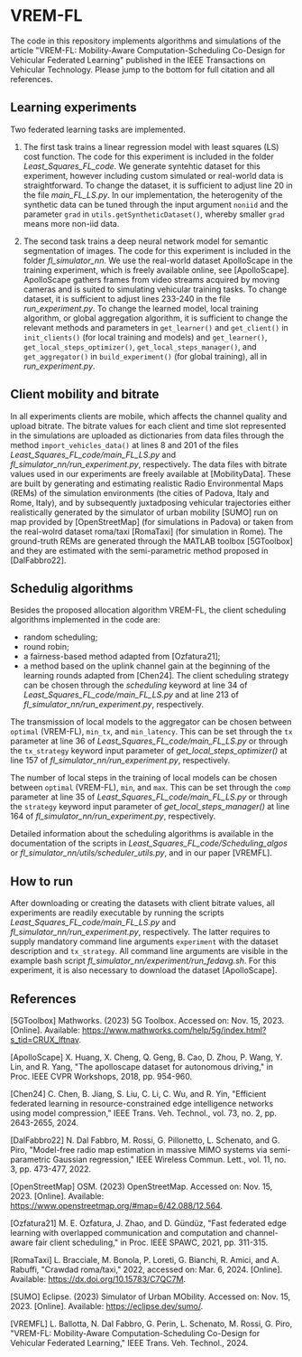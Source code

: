 # VREM-FL
The code in this repository implements algorithms and simulations of the article 
"VREM-FL: Mobility-Aware Computation-Scheduling Co-Design for Vehicular Federated Learning"
published in the IEEE Transactions on Vehicular Technology.
Please jump to the bottom for full citation and all references.

## Learning experiments
Two federated learning tasks are implemented.

1. The first task trains a linear regression model with least squares (LS) cost function. 
The code for this experiment is included in the folder _Least_Squares_FL_code_.
We generate syntehtic dataset for this experiment, however including custom simulated or real-world data is straightforward. 
To change the dataset, it is sufficient to adjust line 20 in the file _main_FL_LS.py_. 
In our implementation, the heterogenity of the synthetic data can be tuned through the input argument ``noniid`` and the parameter ``grad`` in ``utils.getSyntheticDataset()``, whereby smaller ``grad`` means more non-iid data.

2. The second task trains a deep neural network model for semantic segmentation of images. 
The code for this experiment is included in the folder _fl_simulator_nn_. 
We use the real-world dataset ApolloScape in the training experiment, which is freely available online, see [ApolloScape].
ApolloScape gathers frames from video streams acquired by moving cameras and is suited to simulating vehicular training tasks.
To change dataset, it is sufficient to adjust lines 233-240 in the file _run_experiment.py_. 
To change the learned model, local training algorithm, or global aggregation algorithm, it is sufficient to change the relevant methods and parameters in ``get_learner()`` and ``get_client()`` in ``init_clients()`` (for local training and models) and ``get_learner()``, ``get_local_steps_optimizer()``, ``get_local_steps_manager()``, and ``get_aggregator()`` in ``build_experiment()`` (for global training), all in _run_experiment.py_.

## Client mobility and bitrate
In all experiments clients are mobile, which affects the channel quality and upload bitrate. 
The bitrate values for each client and time slot represented in the simulations are uploaded as dictionaries from data files through the method ``import_vehicles_data()`` at lines 8 and 201 of the files _Least_Squares_FL_code/main_FL_LS.py_ and _fl_simulator_nn/run_experiment.py_, respectively. 
The data files with bitrate values used in our experiments are freely available at [MobilityData]. 
These are built by generating and estimating realistic Radio Environmental Maps (REMs) of the simulation environments (the cities of Padova, Italy and Rome, Italy),
and by subsequently juxtadposing vehicular trajectories either realistically generated by the simulator of urban mobility [SUMO] run on map provided by [OpenStreetMap] (for simulations in Padova) or taken from the real-wolrd dataset roma/taxi [RomaTaxi] (for simulation in Rome). 
The ground-truth REMs are generated through the MATLAB toolbox [5GToolbox] and they are estimated with the semi-parametric method proposed in [DalFabbro22].

## Schedulig algorithms
Besides the proposed allocation algorithm VREM-FL,
the client scheduling algorithms implemented in the code are:
- random scheduling;
- round robin;
- a fairness-based method adapted from [Ozfatura21];
- a method based on the uplink channel gain at the beginning of the learning rounds adapted from [Chen24].
The client scheduling strategy can be chosen through the _scheduling_ keyword at line 34 of _Least_Squares_FL_code/main_FL_LS.py_ and at line 213 of _fl_simulator_nn/run_experiment.py_, respectively.

The transmission of local models to the aggregator can be chosen between ``optimal`` (VREM-FL), ``min_tx``, and ``min_latency``.
This can be set through the ``tx`` parameter at line 36 of _Least_Squares_FL_code/main_FL_LS.py_
or through the ``tx_strategy`` keyword input parameter of _get_local_steps_optimizer()_ at line 157 of _fl_simulator_nn/run_experiment.py_, respectively.

The number of local steps in the training of local models can be chosen between ``optimal`` (VREM-FL), ``min``, and ``max``.
This can be set through the ``comp`` parameter at line 35 of _Least_Squares_FL_code/main_FL_LS.py_
or through the ``strategy`` keyword input parameter of _get_local_steps_manager()_ at line 164 of _fl_simulator_nn/run_experiment.py_, respectively.

Detailed information about the scheduling algorithms is available in the documentation of the scripts in _Least_Squares_FL_code/Scheduling_algos_ or _fl_simulator_nn/utils/scheduler_utils.py_,
and in our paper [VREMFL].

## How to run
After downloading or creating the datasets with client bitrate values,
all experiments are readily executable by running the scripts _Least_Squares_FL_code/main_FL_LS.py_ and _fl_simulator_nn/run_experiment.py_, respectively.
The latter requires to supply mandatory command line arguments ``experiment`` with the dataset description and ``tx_strategy``.
All command line arguments are visible in the example bash script _fl_simulator_nn/experiment/run_fedavg.sh_.
For this experiment, it is also necessary to download the dataset [ApolloScape].

## References
[5GToolbox] Mathworks. (2023) 5G Toolbox. Accessed on: Nov. 15, 2023.
[Online]. Available: https://www.mathworks.com/help/5g/index.html?s_tid=CRUX_lftnav.

[ApolloScape] X. Huang, X. Cheng, Q. Geng, B. Cao, D. Zhou, P. Wang, Y. Lin, and R. Yang, 
"The apolloscape dataset for autonomous driving,"
in Proc. IEEE CVPR Workshops, 2018, pp. 954-960.

[Chen24] C. Chen, B. Jiang, S. Liu, C. Li, C. Wu, and R. Yin, 
"Efficient federated learning in resource-constrained edge intelligence networks using model compression,"
IEEE Trans. Veh. Technol., vol. 73, no. 2, pp. 2643-2655, 2024.

[DalFabbro22] N. Dal Fabbro, M. Rossi, G. Pillonetto, L. Schenato, and G. Piro, 
"Model-free radio map estimation in massive MIMO systems via semi-parametric Gaussian regression,"
IEEE Wireless Commun. Lett., vol. 11, no. 3, pp. 473-477, 2022.

[OpenStreetMap] OSM. (2023) OpenStreetMap. Accessed on: Nov. 15, 2023. 
[Online]. Available: https://www.openstreetmap.org/#map=6/42.088/12.564.

[Ozfatura21] M. E. Ozfatura, J. Zhao, and D. Gündüz, 
"Fast federated edge learning with overlapped communication and computation and channel-aware fair client scheduling,"
in Proc. IEEE SPAWC, 2021, pp. 311-315.

[RomaTaxi] L. Bracciale, M. Bonola, P. Loreti, G. Bianchi, R. Amici, and A. Rabuffi,
"Crawdad roma/taxi,"
2022, accessed on: Mar. 6, 2024.
[Online]. Available: https://dx.doi.org/10.15783/C7QC7M.

[SUMO] Eclipse. (2023) Simulator of Urban MObility. Accessed on: Nov. 15, 2023. 
[Online]. Available: https://eclipse.dev/sumo/.

[VREMFL] L. Ballotta, N. Dal Fabbro, G. Perin, L. Schenato, M. Rossi, G. Piro,
"VREM-FL: Mobility-Aware Computation-Scheduling Co-Design for Vehicular Federated Learning,"
IEEE Trans. Veh. Technol., 2024.